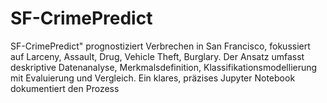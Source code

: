 # SF-CrimePredict
SF-CrimePredict" prognostiziert Verbrechen in San Francisco, fokussiert auf Larceny, Assault, Drug, Vehicle Theft, Burglary. Der Ansatz umfasst deskriptive Datenanalyse, Merkmalsdefinition, Klassifikationsmodellierung mit Evaluierung und Vergleich. Ein klares, präzises Jupyter Notebook dokumentiert den Prozess
